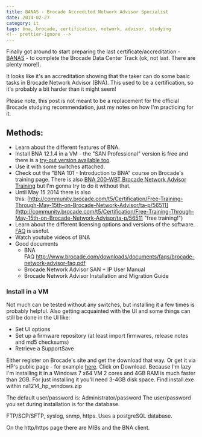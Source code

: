 ```yaml
---
title: BANAS - Brocade Accredited Network Advisor Specialist
date: 2014-02-27
category: it
tags: bna, brocade, certification, network, advisor, studying
<!-- prettier-ignore -->
---
```


Finally got around to start preparing the last certificate/accreditation - [BANAS](http://www.brocade.com/education/certification-accreditation/accredited-network-advisor-specialist/curriculum.page "curriculum on brocade.com") - to complete the Brocade Data Center Track (ok, not last. There are plenty more!).

It looks like it's an accreditation showing that the taker can do some basic tasks in Brocade Network Advisor (BNA). This used to be a certification, so it's probably a bit harder than it might seem!

Please note, this post is not meant to be a replacement for the official Brocade studying recommendation, just my notes on how I'm practicing for it.

## **Methods:**

- Learn about the different features of BNA.
- Install BNA 12.1.4 in a VM - the "SAN Professional" version is free and there is a [try-out version available too](http://www.brocade.com/services-support/drivers-downloads/software-evaluations/index.page).
- Use it with some switches attached.
- Check out the "BNA 101 - Introduction to BNA" course on Brocade's training page. There is also [BNA 200-WBT Brocade Network Advisor Training](http://www.brocade.com/downloads/documents/course_data_sheets/BNA200-WBT-DataSheet.pdf) but I'm gonna try to do it without that.
- Until May 15 2014 there is also this: [http://community.brocade.com/t5/Certification/Free-Training-Through-May-15th-on-Brocade-Network-Advisor/ta-p/56511](http://community.brocade.com/t5/Certification/Free-Training-Through-May-15th-on-Brocade-Network-Advisor/ta-p/56511 "free training!")
- Learn about the different licensing options and versions of the software. [FAQ](http://www.brocade.com/downloads/documents/faqs/brocade-network-advisor-faq.pdf) is useful.
- Watch youtube videos of BNA
- Good documents
  - BNA FAQ <http://www.brocade.com/downloads/documents/faqs/brocade-network-advisor-faq.pdf>
  - Brocade Network Advisor SAN + IP User Manual
  - Brocade Network Advisor Installation and Migration Guide

### Install in a VM

Not much can be tested without any switches, but installing it a few times is probably helpful. Also getting acquainted with the UI and some things can still be done in the UI like:

- Set UI options
- Set up a firmware repository (at least import firmwares, release notes and md5 checksums)
- Retrieve a SupportSave

Either register on Brocade's site and get the download that way. Or get it via HP's public page - for example [here](http://www8.hp.com/us/en/products/storage-software/product-detail.html?oid=3832744#!tab=features). Click on Download. Because I'm lazy I'm installing it in a Windows 7 x64 VM 2 cores and 4GB RAM is much faster than 2GB. For just installing it you'll need 3-4GB disk space. Find install.exe within na1214\_hp\_windows.zip

The default user/password is: Administrator/password The user/password you set during installation is for the database.

FTP/SCP/SFTP, syslog, snmp, https. Uses a postgreSQL database.

On the http/https page there are MIBs and the BNA client.
